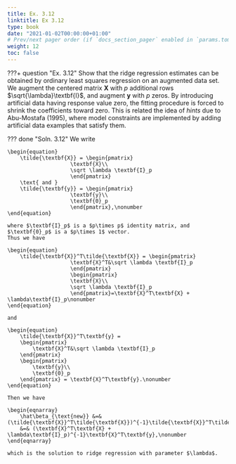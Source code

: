 ```yaml
---
title: Ex. 3.12
linktitle: Ex 3.12
type: book
date: "2021-01-02T00:00:00+01:00"
# Prev/next pager order (if `docs_section_pager` enabled in `params.toml`)
weight: 12
toc: false
---
```

???+ question "Ex. 3.12"
    Show that the ridge regression estimates can be obtained by ordinary least squares regression on an augmented data set. We augment the centered matrix $\textbf{X}$ with $p$ additional rows $\sqrt{\lambda}\textbf{I}$, and augment $\textbf{y}$ with $p$ zeros. By introducing artificial data having response value zero, the fitting procedure is forced to shrink the coefficients toward zero. This is related the idea of *hints* due to Abu-Mostafa (1995), where model constraints are implemented by adding artificial data examples that satisfy them.

??? done "Soln. 3.12" 
    We write

    \begin{equation}
        \tilde{\textbf{X}} = \begin{pmatrix}
                        \textbf{X}\\
                        \sqrt \lambda \textbf{I}_p
                        \end{pmatrix} 
        \text{ and }
        \tilde{\textbf{y}} = \begin{pmatrix}
                        \textbf{y}\\
                        \textbf{0}_p
                        \end{pmatrix},\nonumber
    \end{equation}

    where $\textbf{I}_p$ is a $p\times p$ identity matrix, and $\textbf{0}_p$ is a $p\times 1$ vector. 
    Thus we have

    \begin{equation}
        \tilde{\textbf{X}}^T\tilde{\textbf{X}} = \begin{pmatrix}
                        \textbf{X}^T&\sqrt \lambda \textbf{I}_p
                        \end{pmatrix} 
                        \begin{pmatrix}
                        \textbf{X}\\
                        \sqrt \lambda \textbf{I}_p
                        \end{pmatrix}=\textbf{X}^T\textbf{X} + \lambda\textbf{I}_p\nonumber
    \end{equation}

    and 

    \begin{equation}
        \tilde{\textbf{X}}^T\textbf{y} = 
        \begin{pmatrix}
            \textbf{X}^T&\sqrt \lambda \textbf{I}_p
        \end{pmatrix}
        \begin{pmatrix}
            \textbf{y}\\
            \textbf{0}_p	
        \end{pmatrix} = \textbf{X}^T\textbf{y}.\nonumber
    \end{equation}

    Then we have

    \begin{eqnarray}
        \hat\beta_{\text{new}} &=& (\tilde{\textbf{X}}^T\tilde{\textbf{X}})^{-1}\tilde{\textbf{X}}^T\tilde{\textbf{y}}\nonumber\\
        &=& (\textbf{X}^T\textbf{X} + \lambda\textbf{I}_p)^{-1}\textbf{X}^T\textbf{y},\nonumber
    \end{eqnarray}

    which is the solution to ridge regression with parameter $\lambda$.
